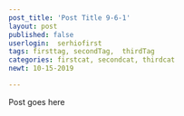 ```yaml
---
post_title: 'Post Title 9-6-1'
layout: post
published: false
userlogin:  serhiofirst
tags: firsttag, secondTag,  thirdTag
categories: firstcat, secondcat, thirdcat
newt: 10-15-2019

---
```

Post goes here
